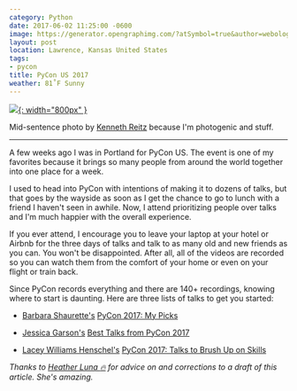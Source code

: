 ```yaml
---
category: Python
date: 2017-06-02 11:25:00 -0600
image: https://generator.opengraphimg.com/?atSymbol=true&author=webology&authorSize=text-2xl&style=modern&tags=pycon&title=PyCon+US+2017
layout: post
location: Lawrence, Kansas United States
tags:
- pycon
title: PyCon US 2017
weather: 81˚F Sunny
---
```


[![](https://farm5.staticflickr.com/4267/34689446331_21f35144a8_k_d.jpg){: width="800px" }](https://www.flickr.com/photos/kennethreitz/34689446331/)
 
Mid-sentence photo by [Kenneth Reitz](https://twitter.com/kennethreitz) because I'm photogenic and stuff. 
 
----
 
A few weeks ago I was in Portland for PyCon US. The event is one of my favorites because it brings so many people from around the world together into one place for a week.

I used to head into PyCon with intentions of making it to dozens of talks, but that goes by the wayside as soon as I get the chance to go to lunch with a friend I haven't seen in awhile. Now, I attend prioritizing people over talks and I'm much happier with the overall experience. 
 
If you ever attend, I encourage you to leave your laptop at your hotel or Airbnb for the three days of talks and talk to as many old and new friends as you can. You won't be disappointed. After all, all of the videos are recorded so you can watch them from the comfort of your home or even on your flight or train back.
 
Since PyCon records everything and there are 140+ recordings, knowing where to start is daunting. Here are three lists of talks to get you started:
 
- [Barbara Shaurette's](https://twitter.com/bshaurette) [PyCon 2017: My Picks](http://www.mechanicalgirl.com/post/pycon-2017-my-picks/)
 
- [Jessica Garson's](https://twitter.com/jessicagarson) [Best Talks from PyCon 2017](https://github.com/JessicaGarson/best_pycon_talks_2017/blob/master/best_talks.md)
 
- [Lacey Williams Henschel's](https://twitter.com/laceynwilliams) [PyCon 2017: Talks to Brush Up on Skills](https://www.laceyhenschel.com/blog/2017/5/24/pycon-2017-talks-to-brush-up-on-skills)

*Thanks to [Heather Luna :fire:](https://twitter.com/h34th3r329) for advice on and corrections to a draft of this article. She's amazing.*